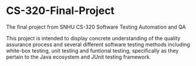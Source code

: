 # CS-320-Final-Project
The final project from SNHU CS-320 Software Testing Automation and QA

This project is intended to display concrete understanding of the quality assurance process and several different software testing methods including white-box testing, unit testing and funtional testing, specifically as they pertain to the Java ecosystem and JUnit testing framework. 

